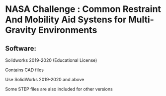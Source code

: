 # NASA Challenge : Common Restraint And Mobility Aid Systens for Multi-Gravity Environments

## Software: 
Solidworks 2019-2020 (Educational License)

Contains CAD files 

Use SolidWorks 2019-2020 and above

Some STEP files are also included for other versions
